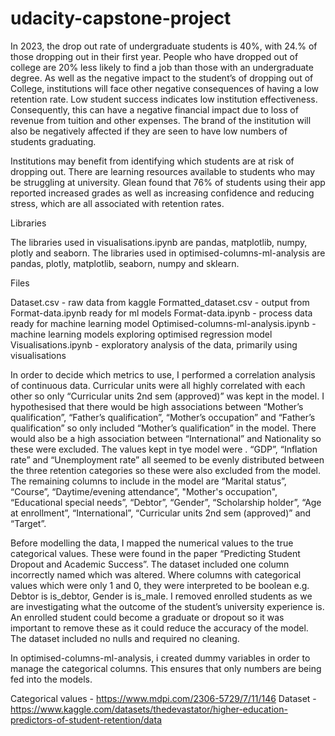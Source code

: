 # udacity-capstone-project
In 2023, the drop out rate of undergraduate students is 40%, with 24.% of those dropping out in their first year. People who have dropped out of college are 20% less likely to find a job than those with an undergraduate degree. As well as the negative impact to the student’s of dropping out of College, institutions will face other negative consequences of having a low retention rate. Low student success indicates low institution effectiveness. Consequently, this can have a negative financial impact due to loss of revenue from tuition and other expenses. The brand of the institution will also be negatively affected if they are seen to have low numbers of students graduating.

Institutions may benefit from identifying which students are at risk of dropping out. There are learning resources available to students who may be struggling at university. Glean found that 76% of students using their app reported increased grades as well as increasing confidence and reducing stress, which are all associated with retention rates.

Libraries

The libraries used in visualisations.ipynb are pandas, matplotlib, numpy, plotly and seaborn. The libraries used in optimised-columns-ml-analysis are pandas, plotly, matplotlib, seaborn, numpy and sklearn.

Files

Dataset.csv - raw data from kaggle
Formatted_dataset.csv - output from Format-data.ipynb ready for ml models
Format-data.ipynb - process data ready for machine learning model
Optimised-columns-ml-analysis.ipynb - machine learning models exploring optimised regression model
Visualisations.ipynb - exploratory analysis of the data, primarily using visualisations


In order to decide which metrics to use, I performed a correlation analysis of continuous data. Curricular units were all highly correlated with each other so only “Curricular units 2nd sem (approved)” was kept in the model. I hypothesised that there would be high associations between “Mother’s qualification”, “Father’s qualification”, “Mother’s occupation” and “Father’s qualification” so only included “Mother’s qualification” in the model. There would also be a high association between “International” and Nationality so these were excluded. The values kept in tye model were . “GDP”, “Inflation rate” and “Unemployment rate” all seemed to be evenly distributed between the three retention categories so these were also excluded from the model. The remaining columns to include in the model are “Marital status”, “Course”, “Daytime/evening attendance”, "Mother's occupation", “Educational special needs”, “Debtor”, “Gender”, “Scholarship holder”, “Age at enrollment”, “International”, “Curricular units 2nd sem (approved)” and “Target”.

Before modelling the data, I mapped the numerical values to the true categorical values. These were found in the paper “Predicting Student Dropout and Academic Success”. The dataset included one column incorrectly named which was altered. Where columns with categorical values which were only 1 and 0, they were interpreted to be boolean e.g. Debtor is is_debtor, Gender is is_male. I removed enrolled students as we are investigating what the outcome of the student’s university experience is. An enrolled student could become a graduate or dropout so it was important to remove these as it could reduce the accuracy of the model. The dataset included no nulls and required no cleaning.

In optimised-columns-ml-analysis, i created dummy variables in order to manage the categorical columns. This ensures that only numbers are being fed into the models.

Categorical values - https://www.mdpi.com/2306-5729/7/11/146 
Dataset - https://www.kaggle.com/datasets/thedevastator/higher-education-predictors-of-student-retention/data